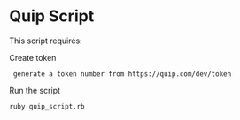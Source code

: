 Quip Script
================

This script requires:

Create token
```
 generate a token number from https://quip.com/dev/token
```
Run the script
```
ruby quip_script.rb
```


